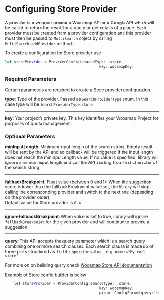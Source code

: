 # Configuring Store Provider

A provider is a wrapper around a Woosmap API or a Google API which will be called to return the result for a query or get details of a place. Each provider must be created from a provider configuration and this provider must then be passed to `MultiSearch` object by calling `MultiSearch.addProvider` method. 

To create a configuration for Store provider use

```swift
let storeProvider = ProviderConfig(searchType: .store,
                                           key: woosmapKey)
```

### Required Parameters
Certain parameters are required to create a Store provider configuration. 

**type**: Type of the provider. Passed as `SearchProviderType` enum. In this case type will be `SearchProviderType.store`

---

**key**: Your project’s private key. This key identifies your Woosmap Project for purposes of quota management.

### Optional Parameters
**minInputLength**: Minimum input length of the search string. Empty result will be sent by the API and no callback will be triggered if the input length does not reach the minInputLength value. If no value is specified, library will ignore minimum input length and call the API starting from first character of the search string. 

---

**fallbackBreakpoint**: Float value (between 0 and 1): When the suggestion score is lower than the fallbackBreakpoint value set, the library will stop calling the corresponding provider and switch to the next one (depending on the provider order).<br/> Default value for Store provider is `0.4`

---

**ignoreFallbackBreakpoint**: When value is set to true, library will ignore `fallbackBreakpoint` for the given provider and will continue to provide a suggestion.

---

**query**: This API accepts the query parameter which is a search query combining one or more search clauses. Each search clause is made up of three parts structured as `field` `:` `operator` `value`. , e.g. `name:="My cool store"`

For more on on building query check [Woosmap Store API documentation](https://developers.woosmap.com/products/search-api/search-query/)

Example of Store config builder is below

```swift
    let storeProvider = ProviderConfig(searchType: .store,
                                           key: woosmapKey,
                                           param: ConfigParam(query:"type:bose_store"))

```


